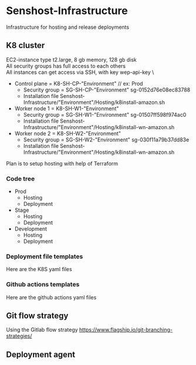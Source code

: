 # Senshost-Infrastructure
Infrastructure for hosting and release deployments

## K8 cluster
EC2-instance type t2.large, 8 gb memory, 128 gb disk \
All security groups has full access to each others \
All instances can get access via SSH, with key wep-api-key \


- Control plane = K8-SH-CP-"Environment" // ex: Prod 
  - Security group = SG-SH-CP-"Environment" sg-0152d76e08ec83788
  - Installation file Senshost-Infrastructure/"Environment"/Hosting/k8install-amazon.sh
- Worker node 1 = K8-SH-W1-"Environment"
  - Security group = SG-SH-W1-"Environment" sg-01507ff598f974ac0 
  - Installation file Senshost-Infrastructure/"Environment"/Hosting/k8install-wn-amazon.sh  
- Worker node 2 = K8-SH-W2-"Environment" 
  - Security group = SG-SH-W2-"Environment" sg-030f11a79b37dd83e
  - Installation file Senshost-Infrastructure/"Environment"/Hosting/k8install-wn-amazon.sh    

Plan is to setup hosting with help of Terraform

### Code tree
  - Prod  
    - Hosting
    - Deployment
  - Stage
    - Hosting
    - Deployment
  - Development
    - Hosting
    - Deployment

### Deployment file templates
Here are the K8S yaml files

### Github actions templates
Here are the github actions yaml files

## Git flow strategy
Using the Gitlab flow strategy https://www.flagship.io/git-branching-strategies/

## Deployment agent
